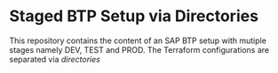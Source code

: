 # Staged BTP Setup via Directories

This repository contains the content of an SAP BTP setup with mutiple stages namely DEV, TEST and PROD. The Terraform configurations are separated via *directories*
